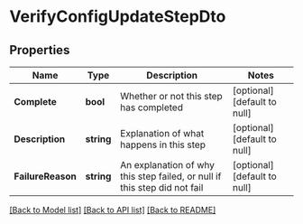 # VerifyConfigUpdateStepDto

## Properties
Name | Type | Description | Notes
------------ | ------------- | ------------- | -------------
**Complete** | **bool** | Whether or not this step has completed | [optional] [default to null]
**Description** | **string** | Explanation of what happens in this step | [optional] [default to null]
**FailureReason** | **string** | An explanation of why this step failed, or null if this step did not fail | [optional] [default to null]

[[Back to Model list]](../README.md#documentation-for-models) [[Back to API list]](../README.md#documentation-for-api-endpoints) [[Back to README]](../README.md)

